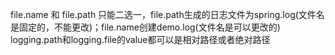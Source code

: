 file.name 和 file.path 只能二选一，file.path生成的日志文件为spring.log(文件名是固定的，不能更改)；file.name创建demo.log(文件名是可以更改的)
logging.path和logging.file的value都可以是相对路径或者绝对路径
